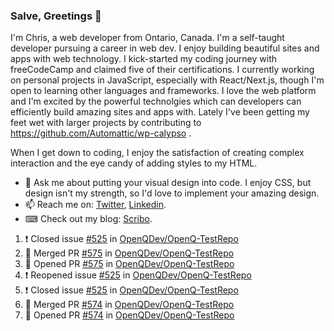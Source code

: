 ### Salve, Greetings 👋

I'm Chris, a web developer from Ontario, Canada. I'm a self-taught developer pursuing a career in web dev. I enjoy building beautiful sites and apps with web technology.
I kick-started my coding journey with freeCodeCamp and claimed five of their certifications.  I currently working on personal projects in JavaScript, especially with React/Next.js, though I'm open to learning other languages and frameworks. I love the web platform and I'm excited by the powerful technolgies which can developers can efficiently build amazing sites and apps with. Lately I've been getting my feet wet with larger projects by contributing to https://github.com/Automattic/wp-calypso .

When I get down to coding, I enjoy the satisfaction of creating complex interaction and the eye candy of adding styles to my HTML. 

- 💬 Ask me about putting your visual design into code. I enjoy CSS, but design isn't my strength, so I'd love to implement your amazing design.
- 📫 Reach me on: [Twitter](https://twitter.com/Christo28120856), [Linkedin](https://www.linkedin.com/in/christopher-stevers-07b9a5204/).
- ⌨ Check out my blog: [Scribo](https://christopherstevers.cf).
<!--
**Christopher-Stevers/Christopher-Stevers** is a ✨ _special_ ✨ repository because its `README.md` (this file) appears on your GitHub profile.

Here are some ideas to get you started:

- 🔭 I’m currently working on ...
- 🌱 I’m currently learning ...
- 👯 I’m looking to collaborate on ...
- 🤔 I’m looking for help with ...
- 😄 Pronouns: ...
- ⚡ Fun fact: ...
-->

<!--START_SECTION:activity-->
1. ❗️ Closed issue [#525](https://github.com/OpenQDev/OpenQ-TestRepo/issues/525) in [OpenQDev/OpenQ-TestRepo](https://github.com/OpenQDev/OpenQ-TestRepo)
2. 🎉 Merged PR [#575](https://github.com/OpenQDev/OpenQ-TestRepo/pull/575) in [OpenQDev/OpenQ-TestRepo](https://github.com/OpenQDev/OpenQ-TestRepo)
3. 💪 Opened PR [#575](https://github.com/OpenQDev/OpenQ-TestRepo/pull/575) in [OpenQDev/OpenQ-TestRepo](https://github.com/OpenQDev/OpenQ-TestRepo)
4. ❗️ Reopened issue [#525](https://github.com/OpenQDev/OpenQ-TestRepo/issues/525) in [OpenQDev/OpenQ-TestRepo](https://github.com/OpenQDev/OpenQ-TestRepo)
5. ❗️ Closed issue [#525](https://github.com/OpenQDev/OpenQ-TestRepo/issues/525) in [OpenQDev/OpenQ-TestRepo](https://github.com/OpenQDev/OpenQ-TestRepo)
6. 🎉 Merged PR [#574](https://github.com/OpenQDev/OpenQ-TestRepo/pull/574) in [OpenQDev/OpenQ-TestRepo](https://github.com/OpenQDev/OpenQ-TestRepo)
7. 💪 Opened PR [#574](https://github.com/OpenQDev/OpenQ-TestRepo/pull/574) in [OpenQDev/OpenQ-TestRepo](https://github.com/OpenQDev/OpenQ-TestRepo)
<!--END_SECTION:activity-->
